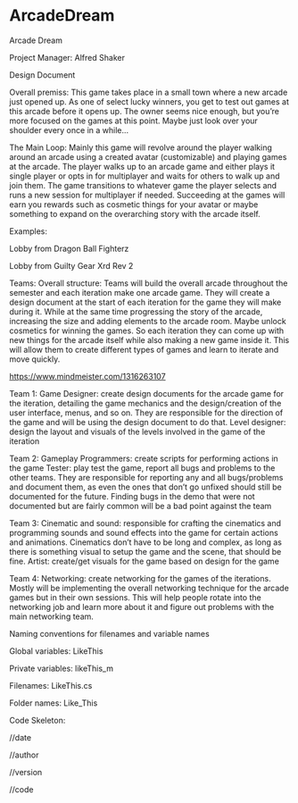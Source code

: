 # ArcadeDream
Arcade Dream

Project Manager: Alfred Shaker

Design Document



Overall premiss: This game takes place in a small town where a new arcade just opened up. As one of select lucky winners, you get to test out games at this arcade before it opens up. The owner seems nice enough, but you’re more focused on the games at this point. Maybe just look over your shoulder every once in a while…


The Main Loop: Mainly this game will revolve around the player walking around an arcade using a created avatar (customizable) and playing games at the arcade. The player walks up to an arcade game and either plays it single player or opts in for multiplayer and waits for others to walk up and join them. The game transitions to whatever game the player selects and runs a new session for multiplayer if needed. Succeeding at the games will earn you rewards such as cosmetic things for your avatar or maybe something to expand on the overarching story with the arcade itself. 

Examples:

Lobby from Dragon Ball Fighterz

Lobby from Guilty Gear Xrd Rev 2


Teams:
Overall structure: 
Teams will build the overall arcade throughout the semester and each iteration make one arcade game. They will create a design document at the start of each iteration for the game they will make during it. While at the same time progressing the story of the arcade, increasing the size and adding elements to the arcade room. Maybe unlock cosmetics for winning the games. So each iteration they can come up with new things for the arcade itself while also making a new game inside it. This will allow them to create different types of games and learn to iterate and move quickly. 

https://www.mindmeister.com/1316263107


Team 1:
Game Designer: create design documents for the arcade game for the iteration, detailing the game mechanics and the design/creation of the user interface, menus, and so on. They are responsible for the direction of the game and will be using the design document to do that.
Level designer: design the layout and visuals of the levels involved in the game of the iteration

Team 2:
Gameplay Programmers: create scripts for performing actions in the game
Tester: play test the game, report all bugs and problems to the other teams. They are responsible for reporting any and all bugs/problems and document them, as even the ones that don’t go unfixed should still be documented for the future. Finding bugs in the demo that were not documented but are fairly common will be a bad point against the team

Team 3:
Cinematic and sound: responsible for crafting the cinematics and programming sounds and sound effects into the game for certain actions and animations. Cinematics don’t have to be long and complex, as long as there is something visual to setup the game and the scene, that should be fine. 
Artist: create/get visuals for the game based on design for the game

Team 4: 
Networking: create networking for the games of the iterations. Mostly will be implementing the overall networking technique for the arcade games but in their own sessions. This will help people rotate into the networking job and learn more about it and figure out problems with the main networking team. 


Naming conventions for filenames and variable names

Global variables: LikeThis

Private variables: likeThis_m

Filenames: LikeThis.cs

Folder names: Like_This


Code Skeleton:

//date

//author

//version

//code

